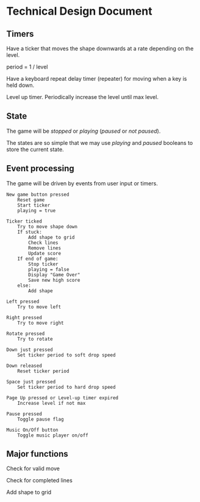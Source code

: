# Technical Design Document

## Timers

Have a ticker that moves the shape downwards at a rate depending on the level.

period = 1 / level

Have a keyboard repeat delay timer (repeater) for moving when a key is held down.

Level up timer. Periodically increase the level until max level.

## State

The game will be *stopped* or *playing* (*paused* or *not paused*).

The states are so simple that we may use *playing* and *paused* booleans to store the current state.

## Event processing

The game will be driven by events from user input or timers.

    New game button pressed
        Reset game
        Start ticker
        playing = true

    Ticker ticked
        Try to move shape down
        If stuck:
            Add shape to grid
            Check lines
            Remove lines
            Update score
        If end of game:
            Stop ticker
            playing = false
            Display "Game Over"
            Save new high score
        else:
            Add shape

    Left pressed
        Try to move left

    Right pressed
        Try to move right

    Rotate pressed
        Try to rotate

    Down just pressed
        Set ticker period to soft drop speed

    Down released
        Reset ticker period

    Space just pressed
        Set ticker period to hard drop speed

    Page Up pressed or Level-up timer expired
        Increase level if not max

    Pause pressed
        Toggle pause flag

    Music On/Off button
        Toggle music player on/off

## Major functions

Check for valid move

Check for completed lines

Add shape to grid

